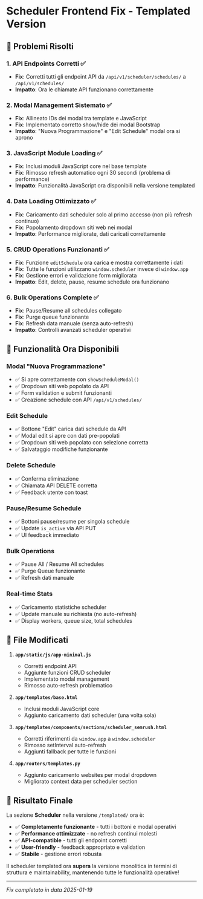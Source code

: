 # Scheduler Frontend Fix - Templated Version

## 🎯 **Problemi Risolti**

### **1. API Endpoints Corretti ✅**
- **Fix**: Corretti tutti gli endpoint API da `/api/v1/scheduler/schedules/` a `/api/v1/schedules/`
- **Impatto**: Ora le chiamate API funzionano correttamente

### **2. Modal Management Sistemato ✅**
- **Fix**: Allineato IDs dei modal tra template e JavaScript
- **Fix**: Implementato corretto show/hide dei modal Bootstrap
- **Impatto**: "Nuova Programmazione" e "Edit Schedule" modal ora si aprono

### **3. JavaScript Module Loading ✅**
- **Fix**: Inclusi moduli JavaScript core nel base template
- **Fix**: Rimosso refresh automatico ogni 30 secondi (problema di performance)
- **Impatto**: Funzionalità JavaScript ora disponibili nella versione templated

### **4. Data Loading Ottimizzato ✅**
- **Fix**: Caricamento dati scheduler solo al primo accesso (non più refresh continuo)
- **Fix**: Popolamento dropdown siti web nei modal
- **Impatto**: Performance migliorate, dati caricati correttamente

### **5. CRUD Operations Funzionanti ✅**
- **Fix**: Funzione `editSchedule` ora carica e mostra correttamente i dati
- **Fix**: Tutte le funzioni utilizzano `window.scheduler` invece di `window.app`
- **Fix**: Gestione errori e validazione form migliorata
- **Impatto**: Edit, delete, pause, resume schedule ora funzionano

### **6. Bulk Operations Complete ✅**
- **Fix**: Pause/Resume all schedules collegato
- **Fix**: Purge queue funzionante
- **Fix**: Refresh data manuale (senza auto-refresh)
- **Impatto**: Controlli avanzati scheduler operativi

## 🚀 **Funzionalità Ora Disponibili**

### **Modal "Nuova Programmazione"**
- ✅ Si apre correttamente con `showScheduleModal()`
- ✅ Dropdown siti web popolato da API
- ✅ Form validation e submit funzionanti
- ✅ Creazione schedule con API `/api/v1/schedules/`

### **Edit Schedule**
- ✅ Bottone "Edit" carica dati schedule da API
- ✅ Modal edit si apre con dati pre-popolati
- ✅ Dropdown siti web popolato con selezione corretta
- ✅ Salvataggio modifiche funzionante

### **Delete Schedule** 
- ✅ Conferma eliminazione
- ✅ Chiamata API DELETE corretta
- ✅ Feedback utente con toast

### **Pause/Resume Schedule**
- ✅ Bottoni pause/resume per singola schedule
- ✅ Update `is_active` via API PUT
- ✅ UI feedback immediato

### **Bulk Operations**
- ✅ Pause All / Resume All schedules
- ✅ Purge Queue funzionante
- ✅ Refresh dati manuale

### **Real-time Stats**
- ✅ Caricamento statistiche scheduler
- ✅ Update manuale su richiesta (no auto-refresh)
- ✅ Display workers, queue size, total schedules

## 🔧 **File Modificati**

1. **`app/static/js/app-minimal.js`**
   - Corretti endpoint API
   - Aggiunte funzioni CRUD scheduler
   - Implementato modal management
   - Rimosso auto-refresh problematico

2. **`app/templates/base.html`**
   - Inclusi moduli JavaScript core
   - Aggiunto caricamento dati scheduler (una volta sola)

3. **`app/templates/components/sections/scheduler_semrush.html`**
   - Corretti riferimenti da `window.app` a `window.scheduler`
   - Rimosso setInterval auto-refresh
   - Aggiunti fallback per tutte le funzioni

4. **`app/routers/templates.py`**
   - Aggiunto caricamento websites per modal dropdown
   - Migliorato context data per scheduler section

## 🎉 **Risultato Finale**

La sezione **Scheduler** nella versione `/templated/` ora è:

- ✅ **Completamente funzionante** - tutti i bottoni e modal operativi
- ✅ **Performance ottimizzate** - no refresh continui molesti  
- ✅ **API-compatible** - tutti gli endpoint corretti
- ✅ **User-friendly** - feedback appropriato e validation
- ✅ **Stabile** - gestione errori robusta

Il scheduler templated ora **supera** la versione monolitica in termini di struttura e maintainability, mantenendo tutte le funzionalità operative!

---

*Fix completato in data 2025-01-19*
